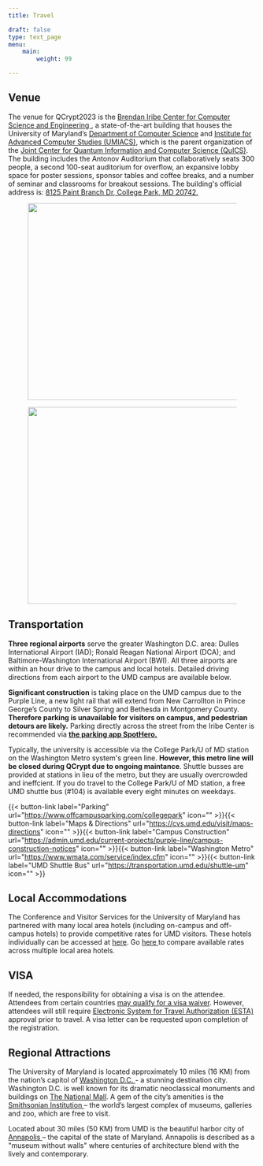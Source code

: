```yaml
---
title: Travel

draft: false
type: text_page
menu:
    main:
        weight: 99

---
```

## Venue
The venue for QCrypt2023 is the <a href="https://iribe.umd.edu/"> Brendan Iribe Center for Computer Science and Engineering </a>, a state-of-the-art building that houses the University of Maryland’s <a href="https://www.cs.umd.edu/">Department of Computer Science</a> and <a href="https://www.cs.umd.edu/">Institute for Advanced Computer Studies (UMIACS)</a>, which is the parent organization of the <a href="https://quics.umd.edu/">Joint Center for Quantum Information and Computer Science (QuICS)</a>. The building includes the Antonov Auditorium that collaboratively seats 300 people, a second 100-seat auditorium for overflow, an expansive lobby space for poster sessions, sponsor tables and coffee breaks, and a number of seminar and classrooms for breakout sessions. The building's official address is: <a href="https://goo.gl/maps/m6TfZezHoabJfroC6">8125 Paint Branch Dr, College Park, MD 20742.</a>

<figure>
<img id="venue" src="/images/Iribe.jpg" style="width:700px;height:400px;"/>
</figure>
<figure>
<img id="auditorium" src="/images/auditorium2.jpg" style="width:700px;height:400px;"/>
</figure>


<h2>Transportation</h2>


<strong>Three regional airports</strong> serve the greater Washington D.C. area: Dulles International Airport (IAD); Ronald Reagan National Airport (DCA); and Baltimore-Washington International Airport (BWI). All three airports are within an hour drive to the campus and local hotels. Detailed driving directions from each airport to the UMD campus are available below.

<strong>Significant construction</strong> is taking place on the UMD campus due to the Purple Line, a new light rail that will extend from New Carrollton in Prince George’s County to Silver Spring and Bethesda in Montgomery County. <strong>Therefore parking is unavailable for visitors on campus, and pedestrian detours are likely.</strong> Parking directly across the street from the Iribe Center is recommended via <strong><a href="https://www.offcampusparking.com/collegepark">the parking app SpotHero.</a></strong>

Typically, the university is accessible via the College Park/U of MD station on the Washington Metro system's green line. <strong>However, this metro line will be closed during QCrypt due to ongoing maintance</strong>. Shuttle busses are provided at stations in lieu of the metro, but they are usually overcrowded and ineffcient. If you do travel to the College Park/U of MD station, a free UMD shuttle bus (#104) is available every eight minutes on weekdays.

{{< button-link label="Parking" url="https://www.offcampusparking.com/collegepark" icon="" >}}{{< button-link label="Maps & Directions" url="https://cvs.umd.edu/visit/maps-directions" icon="" >}}{{< button-link label="Campus Construction" url="https://admin.umd.edu/current-projects/purple-line/campus-construction-notices" icon="" >}}{{< button-link label="Washington Metro" url="https://www.wmata.com/service/index.cfm" icon="" >}}{{< button-link label="UMD Shuttle Bus" url="https://transportation.umd.edu/shuttle-um" icon="" >}}

<h2>Local Accommodations</h2>
The Conference and Visitor Services for the University of Maryland has partnered with many local area hotels (including on-campus and off-campus hotels) to provide competitive rates for UMD visitors. These hotels individually can be accessed at <a href="https://campustravel.com/university/university-of-maryland-conference-visitor-services/">here</a>. Go <a href=" https://campustravel.com/university/university-of-maryland-conference-visitor-services/university-of-maryland-conference-visitor-services-search/"> here </a>to compare available rates across multiple local area hotels. 
<h2>VISA</h2>
If needed, the responsibility for obtaining a visa is on the attendee. Attendees from certain countries <a href="https://esta.cbp.dhs.gov/esta">may qualify for a visa waiver</a>. However, attendees will still require <a href="https://esta.cbp.dhs.gov/esta">Electronic System for Travel Authorization (ESTA)</a> approval prior to travel. A visa letter can be requested upon completion of the registration. 

<h2>Regional Attractions</h2>
The University of Maryland is located approximately 10 miles (16 KM) from the nation’s capitol of <a href="www.washington.org">Washington D.C. </a> - a stunning destination city. Washington D.C. is well known for its dramatic neoclassical monuments and buildings on <a href="www.washington.org/visit-dc/monuments-memorials">The National Mall</a>. A gem of the city’s amenities is the <a href="www.si.edu/museums">Smithsonian Institution </a> – the world’s largest complex of museums, galleries and zoo, which are free to visit. 

Located about 30 miles (50 KM) from UMD is the beautiful harbor city of <a href="www.visitannapolis.org/">Annapolis </a> – the capital of the state of Maryland. Annapolis is described as a "museum without walls" where centuries of architecture blend with the lively and contemporary.  
